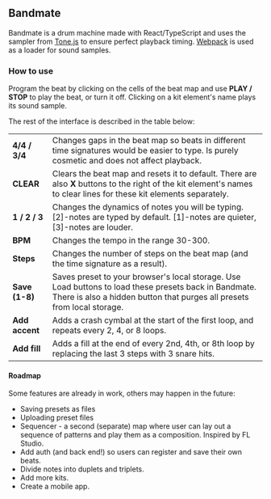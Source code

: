 ## Bandmate

Bandmate is a drum machine made with React/TypeScript and uses the sampler from [Tone.js](https://tonejs.github.io/) to ensure perfect playback timing. [Webpack](https://webpack.js.org/) is used as a loader for sound samples.

### How to use

Program the beat by clicking on the cells of the beat map and use <b>PLAY / STOP</b> to play the beat, or turn it off. Clicking on a kit element's name plays its sound sample.

The rest of the interface is described in the table below:

<table>
  <tr>
    <td><b>4/4 / 3/4</b></td>
    <td>Changes gaps in the beat map so beats in different time signatures would be easier to type. Is purely cosmetic and does not affect playback.</td>
  </tr>
  <tr>
    <td><b>CLEAR</b></td>
    <td>Clears the beat map and resets it to default. There are also <b>X</b> buttons to the right of the kit element's names to clear lines for these kit elements separately.</td>
  </tr>
  <tr>
    <td><b>1 / 2 / 3</b></td>
    <td>Changes the dynamics of notes you will be typing. [2]-notes are typed by default. [1]-notes are quieter, [3]-notes are louder.</td>
  </tr>
  <tr>
    <td><b>BPM</b></td>
    <td>Changes the tempo in the range 30-300.</td>
  </tr>
  <tr>
    <td><b>Steps</b></td>
    <td>Changes the number of steps on the beat map (and the time signature as a result).</td>
  </tr>
  <tr>
    <td><b>Save (1-8)</b></td>
    <td>Saves preset to your browser's local storage. Use Load buttons to load these presets back in Bandmate. There is also a hidden button that purges all presets from local storage.</td>
  </tr>
  <tr>
    <td><b>Add accent</b></td>
    <td>Adds a crash cymbal at the start of the first loop, and repeats every 2, 4, or 8 loops.</td>
  </tr>
  <tr>
    <td><b>Add fill</b></td>
    <td>Adds a fill at the end of every 2nd, 4th, or 8th loop by replacing the last 3 steps with 3 snare hits.</td>
  </tr>
</table>

#### Roadmap

Some features are already in work, others may happen in the future:

- Saving presets as files
- Uploading preset files
- Sequencer - a second (separate) map where user can lay out a sequence of patterns and play them as a composition. Inspired by FL Studio.
- Add auth (and back end!) so users can register and save their own beats.
- Divide notes into duplets and triplets.
- Add more kits.
- Create a mobile app.
